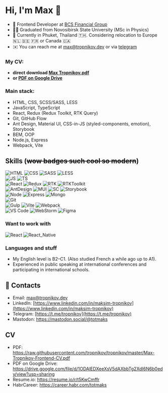 # Hi, I'm Max 👋 

- 🏢 Frontend Developer at [BCS Financial Group](https://bcs.ru/)  
- 👨‍🎓 Graduated from Novosibirsk State University (MSc in Physics)  
- 📍 Currently in Phuket, Thailand 🇹🇭. Considering relocation to Europe 🇳🇱 🇩🇪 🇫🇷 or Canada 🇨🇦  
- ✉️ You can reach me at [max@tropnikov.dev](mailto:max@tropnikov.dev) or via [telegram](https://t.me/tropnikov)

### My CV:
- **direct download [Max Tropnikov.pdf](https://raw.githubusercontent.com/tropnikov/tropnikov/master/Max-Tropnikov-Frontend-CV.pdf)**
- **or [PDF on Google Drive](https://drive.google.com/file/d/1ODAlEDXeeXsV5dAXbbTg2XdI6N6b0edy/view?usp=sharing)**


### Main stack:
- HTML, CSS, SCSS/SASS, LESS  
- JavaScript, TypeScript  
- React, Redux (Redux Toolkit, RTK Query)  
- Git, GitHub Flow 
- Ant Design, Material UI, CSS-in-JS (styled-components, emotion), Storybook  
- BEM, OOP  
- Node.js, Express  
- Webpack, Vite  

## Skills (~~wow badges such cool so modern~~)

![HTML](https://img.shields.io/badge/HTML5-E34F26?style=for-the-badge&logo=html5&logoColor=white)
![CSS](https://img.shields.io/badge/CSS3-1572B6?style=for-the-badge&logo=css3&logoColor=white)
![SASS](https://img.shields.io/badge/Sass-CC6699?style=for-the-badge&logo=sass&logoColor=white)
![LESS](https://img.shields.io/badge/-LESS-1d375d?style=for-the-badge&logo=LESS)  
![JS](https://img.shields.io/badge/JavaScript-323330?style=for-the-badge&logo=javascript&logoColor=F7DF1E) 
![TS](https://img.shields.io/badge/TypeScript-007ACC?style=for-the-badge&logo=typescript&logoColor=white)  
![React](https://img.shields.io/badge/React-20232A?style=for-the-badge&logo=react&logoColor=61DAFB)
![Redux](https://img.shields.io/badge/Redux-593D88?style=for-the-badge&logo=redux&logoColor=white)
![RTK](https://img.shields.io/badge/Redux_Toolkit-593D88?style=for-the-badge&logo=redux&logoColor=white)
![RTKToolkit](https://img.shields.io/badge/RTK_Query-593D88?style=for-the-badge&logo=redux&logoColor=white)  
![AntDesign](https://img.shields.io/badge/Ant%20Design-1890FF?style=for-the-badge&logo=antdesign&logoColor=white)
![MUI](https://img.shields.io/badge/Material%20UI-007FFF?style=for-the-badge&logo=mui&logoColor=white)
![SC](https://img.shields.io/badge/styled--components-DB7093?style=for-the-badge&logo=styled-components&logoColor=white)
![Storybook](https://img.shields.io/badge/storybook-FF4785?style=for-the-badge&logo=storybook&logoColor=white)  
![Node](https://img.shields.io/badge/Node%20js-339933?style=for-the-badge&logo=nodedotjs&logoColor=white)
![Express](https://img.shields.io/badge/Express-000000?style=for-the-badge&logo=express&logoColor=white)
![Mongo](https://img.shields.io/badge/MongoDB-4EA94B?style=for-the-badge&logo=mongodb&logoColor=white)  
![Git](https://img.shields.io/badge/GIT-E44C30?style=for-the-badge&logo=git&logoColor=white)  
![Gulp](https://img.shields.io/badge/Gulp-CF4647?style=for-the-badge&logo=gulp&logoColor=white)
![Vite](https://img.shields.io/badge/Vite-B73BFE?style=for-the-badge&logo=vite&logoColor=FFD62E)
![Webpack](https://img.shields.io/badge/Webpack-8DD6F9?style=for-the-badge&logo=Webpack&logoColor=white)  
![VS Code](https://img.shields.io/badge/VSCode-0078D4?style=for-the-badge&logo=visual%20studio%20code&logoColor=white)
![WebStorm](https://img.shields.io/badge/WebStorm-000000?style=for-the-badge&logo=WebStorm&logoColor=white)
![Figma](https://img.shields.io/badge/Figma-F24E1E?style=for-the-badge&logo=figma&logoColor=white)
<!-- ![OOP](https://img.shields.io/badge/-OOP-20232A?style=for-the-badge&logo=OOP) -->
<!-- ![BEM](https://img.shields.io/badge/-BEM-20232A?style=for-the-badge&logo=BEM) -->

### Want to work with  

![React](https://img.shields.io/badge/React-20232A?style=for-the-badge&logo=react&logoColor=61DAFB)
![React_Native](https://img.shields.io/badge/React_Native-20232A?style=for-the-badge&logo=react&logoColor=61DAFB)
<!-- 
![NestJS](https://img.shields.io/badge/nestjs-E0234E?style=for-the-badge&logo=nestjs&logoColor=white)
![NestJS](https://img.shields.io/badge/fastify-202020?style=for-the-badge&logo=fastify&logoColor=white) -->

### Languages and stuff
- My English level is B2–C1. (Also studied French a while ago up to A1).
- Experienced in public speaking at international conferences and participating in international schools.
<!-- - I am fond of photography, play some piano, and I like to ride a bike. -->

## 🤝 Contacts
- Email: [max@tropnikov.dev](mailto:max@tropnikov.dev)
- LinkedIn: [https://www.linkedin.com/in/maksim-tropnikov](https://www.linkedin.com/in/maksim-tropnikov)
- Telegram: [https://t.me/tropnikov](https://t.me/tropnikov)  
- Mastodon: <a rel="me" href="https://mastodon.social/@totmaks">https://mastodon.social/@totmaks</a>


## CV
* PDF: https://raw.githubusercontent.com/tropnikov/tropnikov/master/Max-Tropnikov-Frontend-CV.pdf
* PDF on Google Drive: https://drive.google.com/file/d/1ODAlEDXeeXsV5dAXbbTg2XdI6N6b0edy/view?usp=sharing
* Resume.io: https://resume.io/r/t5KwCmffr
* HabrCareer: https://career.habr.com/totmaks

<!-- 
## Statistics  

<div>
<a href="https://github-readme-stats-git-master-makstropnikov.vercel.app/api?username=tropnikov&count_private=true&show_icons=true&hide=contribs,issues">
<img align="left" height="130px" style="margin-right: 5px" src="https://github-readme-stats-git-master-makstropnikov.vercel.app/api?username=tropnikov&count_private=true&show_icons=true&hide=contribs,issues">
</a>
<a href="https://github-readme-stats-git-master-makstropnikov.vercel.app/api/top-langs/?username=tropnikov&layout=compact">
<img align="left" height="130px" src="https://github-readme-stats-git-master-makstropnikov.vercel.app/api/top-langs/?username=tropnikov&layout=compact"/>
</a>
</div>   -->

<!--
[![Tropnikov GitHub stats](https://github-readme-stats.vercel.app/api?username=tropnikov&count_private=true&show_icons=true&hide=contribs,issues)
](https://github-readme-stats.vercel.app/api?username=tropnikov&count_private=true&show_icons=true)  

[![Top Langs](https://github-readme-stats.vercel.app/api/top-langs/?username=tropnikov&layout=compact)](https://github-readme-stats.vercel.app/api/top-langs/?username=tropnikov)  
-->  
  
<!-- ![Codewars](https://www.codewars.com/users/tropnikov/badges/large) -->

<!--
![Metrics](https://metrics.lecoq.io/tropnikov?template=classic&base.indepth=true&base.header=0&base.metadata=0&base=header%2C%20activity%2C%20community%2C%20repositories%2C%20metadata&base.indepth=true&base.hireable=false&base.skip=false&config.timezone=Europe%2FIstanbul)
-->


<!--
**tropnikov/tropnikov** is a ✨ _special_ ✨ repository because its `README.md` (this file) appears on your GitHub profile.

Here are some ideas to get you started:

- 🔭 I’m currently working on ...
- 🌱 I’m currently learning ...
- 👯 I’m looking to collaborate on ...
- 🤔 I’m looking for help with ...
- 💬 Ask me about ...
- 📫 How to reach me: ...
- 😄 Pronouns: ...
- ⚡ Fun fact: ...
-->



